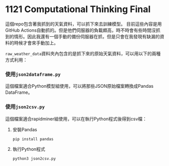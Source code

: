 # 1121 Computational Thinking Final

這個repo包含著我抓到的天氣資料，可以抓下來去訓練模型。
目前這些內容是用GitHub Actions自動抓的。但是他們伺服器的負載頗高，時不時會有些時間沒抓到的情形。因此我還有一個手動的備份伺服器在抓，但是只會在我發現有缺漏的資料的時候才會來手動加上。

`raw_weather_data`資料夾內包含的是抓下來的原始天氣資料，可以用以下的兩種方式利用：

### 使用`json2dataframe.py`
這個檔案適合Python模型組使用，可以將那些JSON原始檔案轉換成Pandas DataFrame。

### 使用`json2csv.py`
這個檔案適合rapidminer組使用，可以在執行Python程式後得到csv檔：

1. 安裝Pandas
   ```sh
   pip install pandas
   ```
2. 執行Python程式
   ```sh
   python3 json2csv.py
   ```
